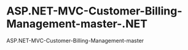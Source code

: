 # ASP.NET-MVC-Customer-Billing-Management-master-.NET
ASP.NET-MVC-Customer-Billing-Management-master 
